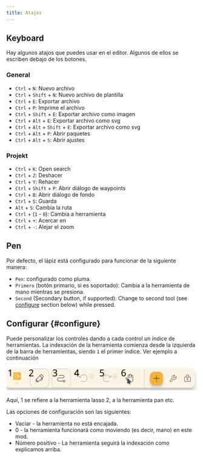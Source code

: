 ```yaml
---
title: Atajos
---
```


## Keyboard

Hay algunos atajos que puedes usar en el editor.
Algunos de ellos se escriben debajo de los botones.

### General

- `Ctrl` + `N`: Nuevo archivo
- `Ctrl` + `Shift` + `N`: Nuevo archivo de plantilla
- `Ctrl` + `E`: Exportar archivo
- `Ctrl` + `P`: Imprime el archivo
- `Ctrl` + `Shift` + `E`: Exportar archivo como imagen
- `Ctrl` + `Alt` + `E`: Exportar archivo como svg
- `Ctrl` + `Alt` + `Shift` + `E`: Exportar archivo como svg
- `Ctrl` + `Alt` + `P`: Abrir paquetes
- `Ctrl` + `Alt` + `S`: Abrir ajustes

### Projekt

- `Ctrl` + `K`: Open search
- `Ctrl` + `Z`: Deshacer
- `Ctrl` + `Y`: Rehacer
- `Ctrl` + `Shift` + `P`: Abrir diálogo de waypoints
- `Ctrl` + `B`: Abrir diálogo de fondo
- `Ctrl` + `S`: Guarda
- `Alt` + `S`: Cambia la ruta
- `Ctrl` + (`1` - `0`): Cambia a herramienta
- `Ctrl` + `+`: Acercar en
- `Ctrl` + `-`: Alejar el zoom

## Pen

Por defecto, el lápiz está configurado para funcionar de la siguiente manera:

- `Pen`: configurado como pluma.
- `Primero` (botón primario, si es soportado): Cambia a la herramienta de mano mientras se presiona.
- `Second` (Secondary button, if supported): Change to second tool (see [configure](#configure) section below) while pressed.

## Configurar {#configure}

Puede personalizar los controles dando a cada control un índice de herramientas. La indexación de la herramienta comienza desde la izquierda de la barra de herramientas, siendo `1` el primer índice. Ver ejemplo a continuación

![barra de herramientas numerada](toolbar_numbered.png)

Aquí, 1 se refiere a la herramienta lasso 2, a la herramienta pan etc.

Las opciones de configuración son las siguientes:

- Vaciar - la herramienta no está encajada.
- 0 - la herramienta funcionará como moviendo (es decir, mano) en este mod.
- Número positivo - La herramienta seguirá la indexación como explicamos arriba.

